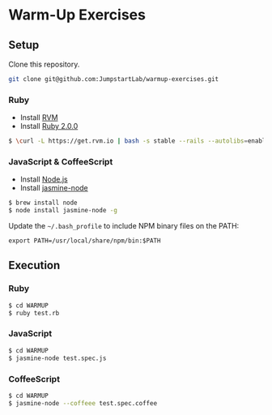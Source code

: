 # Warm-Up Exercises

## Setup

Clone this repository.

```sh
git clone git@github.com:JumpstartLab/warmup-exercises.git
```

### Ruby

* Install [RVM](https://rvm.io/)
* Install [Ruby 2.0.0](http://www.ruby-lang.org/en/)

```bash
$ \curl -L https://get.rvm.io | bash -s stable --rails --autolibs=enabled
```

### JavaScript & CoffeeScript

* Install [Node.js](http://nodejs.org/)
* Install [jasmine-node](https://github.com/mhevery/jasmine-node)

```bash
$ brew install node
$ node install jasmine-node -g
```

Update the `~/.bash_profile` to include NPM binary files on the PATH:

```
export PATH=/usr/local/share/npm/bin:$PATH
```

## Execution

### Ruby

```bash
$ cd WARMUP
$ ruby test.rb
```

### JavaScript

```bash
$ cd WARMUP
$ jasmine-node test.spec.js
```

### CoffeeScript

```bash
$ cd WARMUP
$ jasmine-node --coffeee test.spec.coffee
```